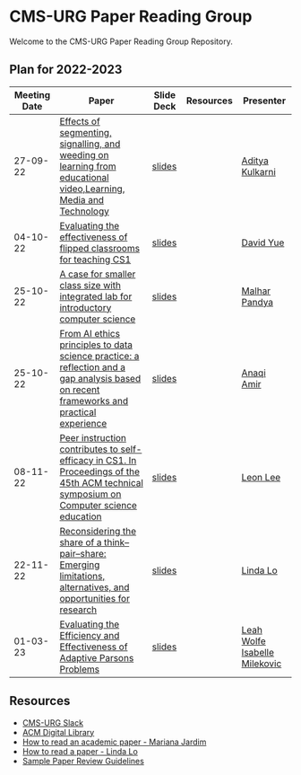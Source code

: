 # CMS-URG Paper Reading Group

Welcome to the CMS-URG Paper Reading Group Repository.

## Plan for 2022-2023
|Meeting Date|Paper|Slide Deck|Resources|Presenter|
|-|-|-|-|-|
|27-09-22|[Effects of segmenting, signalling, and weeding on learning from educational video,Learning, Media and Technology](https://doi-org/10.1080/17439884.2011.585993)|[slides](https://github.com/cms-urg/Paper-Reading-Group/blob/9640a004f6d9d12a264ad45885bee2299b8cf947/Slides/Effects%20of%20segmenting,%20signaling,%20and%20weeding%20-%20Aditya%20Kulkarni.pdf)||[Aditya Kulkarni](https://www.linkedin.com/in/aditya-s-kulkarni/)|
|04-10-22|[Evaluating the effectiveness of flipped classrooms for teaching CS1](https://doi.org/10.1109/FIE.2013.6684923)|[slides]()||[David Yue]()|
|25-10-22|[A case for smaller class size with integrated lab for introductory computer science](https://doi.org/10.1145/1227504.1227430)|[slides](https://github.com/cms-urg/Paper-Reading-Group/blob/bf53554bebefb22368d53fd50196f56af6a0af23/Slides/URG%20Class%20Size%20-%20Malhar%20Pandya.pdf)||[Malhar Pandya](https://www.linkedin.com/in/malhar-pandya/)|
|25-10-22|[From AI ethics principles to data science practice: a reflection and a gap analysis based on recent frameworks and practical experience](https://doi.org/10.1007/s43681-021-00127-3)|[slides](https://github.com/cms-urg/Paper-Reading-Group/blob/6217285079f08e2a9d78abfcec91ec1f93ef5959/Slides/AI%20Ethics%20Principle%20-%20Anaqi%20Amir.pdf)||[Anaqi Amir](https://www.linkedin.com/in/anaqi-amir/)|
|08-11-22|[Peer instruction contributes to self-efficacy in CS1. In Proceedings of the 45th ACM technical symposium on Computer science education](https://doi.org/10.1145/2538862.2538878)|[slides](https://github.com/cms-urg/Paper-Reading-Group/blob/6217285079f08e2a9d78abfcec91ec1f93ef5959/Slides/Peer%20Instruction%20Study%20-%20Leon%20Lee.pdf)||[Leon Lee](https://www.linkedin.com/in/leonlee21/)|
|22-11-22|[Reconsidering the share of a think–pair–share: Emerging limitations, alternatives, and opportunities for research](https://doi.org/10.1187/cbe.20-08-0200)|[slides](https://github.com/cms-urg/Paper-Reading-Group/blob/6217285079f08e2a9d78abfcec91ec1f93ef5959/Slides/Reconsidering%20the%20Share%20in%20TPS%20-%20Linda%20Lo.pdf)||[Linda Lo](mailto:adnil3910@gmail.com)|
|01-03-23|[Evaluating the Efficiency and Effectiveness of Adaptive Parsons Problems](https://dl.acm.org/doi/10.1145/3230977.3231000)|[slides](https://github.com/cms-urg/Paper-Reading-Group/blob/374da44bb16f21262cd75c840c3ffd6a7c2ea076/Slides/Adaptive%20Parsons%20Problems%20-%20Leah%20Wolfe%20and%20Isabelle%20Milekovic.pdf)||[Leah Wolfe]()  [Isabelle Milekovic]()|

## Resources
* [CMS-URG Slack](https://join.slack.com/t/cmsundergradr-eoj8408/shared_invite/zt-1kga2yc6s-DM1~Badb926F1aQaaEMcDQ)
* [ACM Digital Library](https://dl.acm.org/)
* [How to read an academic paper - Mariana Jardim](https://guides.library.utoronto.ca/c.php?g=250712&p=5096600)
* [How to read a paper - Linda Lo](https://github.com/cms-urg/Paper-Reading-Group/blob/723f3beec24a58faa1d74a098c8f771ef942772f/Slides/How%20to%20Read%20a%20Paper%20-%20Linda%20Lo.pptx)
* [Sample Paper Review Guidelines](https://docs.google.com/document/d/10hUfe9gCkQ4hTpAk_5-QghLWG0uAK1g86g8VC8G-MAU/edit?usp=sharing)
